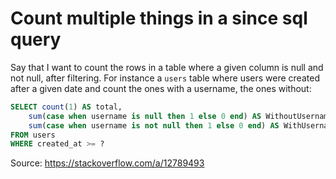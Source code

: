 # Count multiple things in a since sql query

Say that I want to count the rows in a table where a given column is null and not null,
after filtering. For instance a `users` table where users were created after a given
date and count the ones with a username, the ones without:

```sql
SELECT count(1) AS total,
    sum(case when username is null then 1 else 0 end) AS WithoutUsername,
    sum(case when username is not null then 1 else 0 end) AS WithUsername
FROM users
WHERE created_at >= ?
```

Source: https://stackoverflow.com/a/12789493
